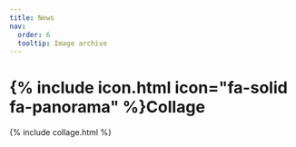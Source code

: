 ```yaml
---
title: News
nav:
  order: 6
  tooltip: Image archive
---
```


# {% include icon.html icon="fa-solid fa-panorama" %}Collage

{% include collage.html %}
